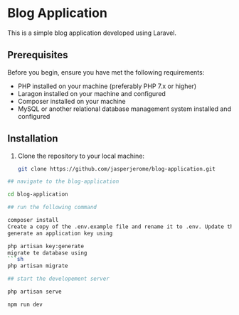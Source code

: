 # Blog Application

This is a simple blog application developed using Laravel.

## Prerequisites

Before you begin, ensure you have met the following requirements:
- PHP installed on your machine (preferably PHP 7.x or higher)
- Laragon installed on your machine and configured
- Composer installed on your machine
- MySQL or another relational database management system installed and configured

## Installation

1. Clone the repository to your local machine:
   ```sh
   git clone https://github.com/jasperjerome/blog-application.git
```sh
## navigate to the blog-application

cd blog-application

## run the following command

composer install
Create a copy of the .env.example file and rename it to .env. Update the database configuration in the .env file
generate an application key using

php artisan key:generate
migrate te database using
```sh
php artisan migrate

## start the developement server

php artisan serve

npm run dev
